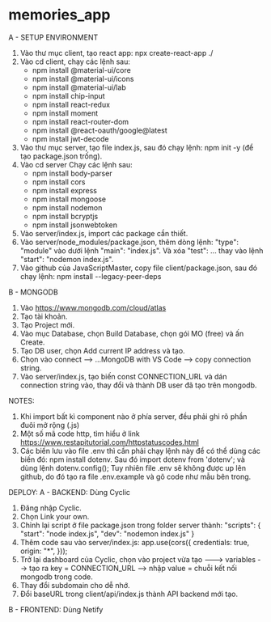 # memories_app
A - SETUP ENVIRONMENT
1. Vào thư mục client, tạo react app: npx create-react-app ./
2. Vào cd client, chạy các lệnh sau:
    + npm install @material-ui/core
    + npm install @material-ui/icons
    + npm install @material-ui/lab
    + npm install chip-input
    + npm install react-redux
    + npm install moment
    + npm install react-router-dom
    + npm install @react-oauth/google@latest
    + npm install jwt-decode
3. Vào thư mục server, tạo file index.js, sau đó chạy lệnh: npm init -y (để tạo package.json trống).
4. Vào cd server Chạy các lệnh sau:
    + npm install body-parser
    + npm install cors
    + npm install express
    + npm install mongoose
    + npm install nodemon
    + npm install bcryptjs
    + npm install jsonwebtoken
5. Vào server/index.js, import các package cần thiết.
6. Vào server/node_modules/package.json, thêm dòng lệnh: "type": "module" vào dưới lệnh "main": "index.js". Và xóa "test": ... thay vào lệnh "start": "nodemon index.js".
7. Vào github của JavaScriptMaster, copy file client/package.json, sau đó chạy lệnh: npm install --legacy-peer-deps

B - MONGODB
1. Vào https://www.mongodb.com/cloud/atlas
2. Tạo tài khoản.
3. Tạo Project mới.
4. Vào mục Database, chọn Build Database, chọn gói MO (free) và ấn Create.
5. Tạo DB user, chọn Add current IP address và tạo.
6. Chọn vào connect --> ...MongoDB with VS Code --> copy connection string.
7. Vào server/index.js, tạo biến const CONNECTION_URL và dán connection string vào, thay đổi <username> và <password> thành DB user đã tạo trên mongodb.

NOTES:
1. Khi import bất kì component nào ở phía server, đều phải ghi rõ phần đuôi mở rộng (.js)
2. Một số mã code http, tìm hiểu ở link https://www.restapitutorial.com/httpstatuscodes.html
3. Các biến lưu vào file .env thì cần phải chạy lệnh này để có thể dùng các biến đó: npm install dotenv. Sau đó import dotenv from 'dotenv'; và dùng lệnh dotenv.config(); Tuy nhiên file .env sẽ không được up lên github, do đó tạo ra file .env.example và gõ code như mẫu bên trong.

DEPLOY:
A - BACKEND: Dùng Cyclic
1. Đăng nhập Cyclic.
2. Chọn Link your own.
3. Chỉnh lại script ở file package.json trong folder server thành:
    "scripts": {
        "start": "node index.js",
        "dev": "nodemon index.js"
    }
4. Thêm code sau vào server/index.js:
    app.use(cors({
        credentials: true,
        origin: "*",
    }));
5. Trở lại dashboard của Cyclic, chọn vào project vừa tạo ---> variables --> tạo ra key = CONNECTION_URL --> nhập value = chuỗi kết nối mongodb trong code.
6. Thay đổi subdomain cho dễ nhớ.
7. Đổi baseURL trong client/api/index.js thành API backend mới tạo.

B - FRONTEND: Dùng Netify